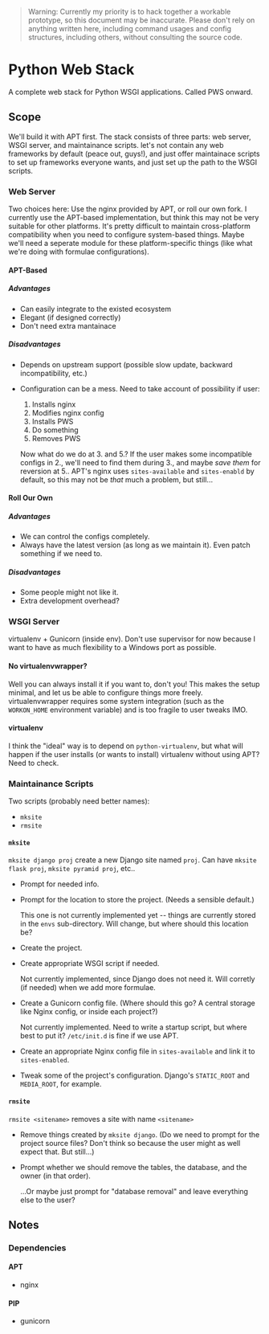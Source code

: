 > Warning: Currently my priority is to hack together a workable prototype, so this document may be inaccurate. Please don't rely on anything written here, including command usages and config structures, including others, without consulting the source code.

# Python Web Stack

A complete web stack for Python WSGI applications. Called PWS onward.

## Scope

We'll build it with APT first. The stack consists of three parts: web server, WSGI server, and maintainance scripts. let's not contain any web frameworks by default (peace out, guys!), and just offer maintainace scripts to set up frameworks everyone wants, and just set up the path to the WSGI scripts.

### Web Server

Two choices here: Use the nginx provided by APT, or roll our own fork. I currently use the APT-based implementation, but think this may not be very suitable for other platforms. It's pretty difficult to maintain cross-platform compatibility when you need to configure system-based things. Maybe we'll need a seperate module for these platform-specific things (like what we're doing with formulae configurations).

#### APT-Based

##### Advantages

* Can easily integrate to the existed ecosystem
* Elegant (if designed correctly)
* Don't need extra mantainace

##### Disadvantages

* Depends on upstream support (possible slow update, backward incompatibility, etc.)
* Configuration can be a mess. Need to take account of possibility if user:
    1. Installs nginx
    2. Modifies nginx config
    3. Installs PWS
    4. Do something
    5. Removes PWS

    Now what do we do at 3. and 5.? If the user makes some incompatible configs in 2., we'll need to find them during 3., and maybe *save them* for reversion at 5.. APT's nginx uses `sites-available` and `sites-enabld` by default, so this may not be *that* much a problem, but still...

#### Roll Our Own

##### Advantages

* We can control the configs completely.
* Always have the latest version (as long as we maintain it). Even patch something if we need to.

##### Disadvantages

* Some people might not like it.
* Extra development overhead?

### WSGI Server

virtualenv + Gunicorn (inside env). Don't use supervisor for now because I want to have as much flexibility to a Windows port as possible.

#### No virtualenvwrapper?

Well you can always install it if you want to, don't you! This makes the setup minimal, and let us be able to configure things more freely. virtualenvwrapper requires some system integration (such as the `WORKON_HOME` environment variable) and is too fragile to user tweaks IMO.

#### virtualenv

I think the "ideal" way is to depend on `python-virtualenv`, but what will happen if the user installs (or wants to install) virtualenv without using APT? Need to check.

### Maintainance Scripts

Two scripts (probably need better names):

* `mksite`
* `rmsite`

#### `mksite`

`mksite django proj` create a new Django site named `proj`. Can have `mksite flask proj`, `mksite pyramid proj`, etc..

* Prompt for needed info.
* Prompt for the location to store the project. (Needs a sensible default.)

    This one is not currently implemented yet -- things are currently stored in the `envs` sub-directory. Will change, but where should this location be?

* Create the project.
* Create appropriate WSGI script if needed.

    Not currently implemented, since Django does not need it. Will corretly (if needed) when we add more formulae.

* Create a Gunicorn config file. (Where should this go? A central storage like Nginx config, or inside each project?)

    Not currently implemented. Need to write a startup script, but where best to put it? `/etc/init.d` is fine if we use APT.

* Create an appropriate Nginx config file in `sites-available` and link it to `sites-enabled`.
* Tweak some of the project's configuration. Django's `STATIC_ROOT` and `MEDIA_ROOT`, for example.

#### `rmsite`

`rmsite <sitename>` removes a site with name `<sitename>`

* Remove things created by `mksite django`. (Do we need to prompt for the project source files? Don't think so because the user might as well expect that. But still...)
* Prompt whether we should remove the tables, the database, and the owner (in that order).

    ...Or maybe just prompt for "database removal" and leave everything else to the user?



## Notes

### Dependencies

#### APT

* nginx

#### PIP

* gunicorn
